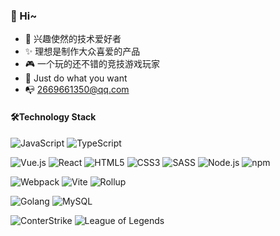 
### 🤗 Hi~
- 🎈 兴趣使然的技术爱好者
- ✨ 理想是制作大众喜爱的产品
- 🎮 一个玩的还不错的竞技游戏玩家
- 🤔 Just do what you want
- 📭 2669661350@qq.com



#### 🛠️Technology Stack
![JavaScript](https://img.shields.io/badge/JavaScript-%23323330.svg?logo=javascript&logoColor=%23F7DF1E&style=flat-square)
![TypeScript](https://img.shields.io/badge/TypeScript-%23007acc.svg?logo=typescript&logoColor=white&style=flat-square)

<img src="https://img.shields.io/badge/Vue.js-%2335495e.svg?logo=Vue.js&logoColor=%234fc08d&style=flat-square" alt="Vue.js" /> <img src="https://img.shields.io/badge/React-%2320232a.svg?logo=React&logoColor=%2361dafb&style=flat-square" alt="React" /> <img src="https://img.shields.io/badge/Html5-%23e34f26.svg?logo=html5&logoColor=white&style=flat-square" alt="HTML5" /> <img src="https://img.shields.io/badge/CSS3-%231572b6.svg?logo=css3&logoColor=white&style=flat-square" alt="CSS3" /> <img src="https://img.shields.io/badge/Sass-%23CC6699.svg?logo=sass&logoColor=white&style=flat-square" alt="SASS" /> <img src="https://img.shields.io/badge/Node.js-%2343853d.svg?logo=node.js&logoColor=white&style=flat-square" alt="Node.js" /> <img src="https://img.shields.io/badge/NPM-%23cb0000.svg?logo=npm&logoColor=white&style=flat-square" alt="npm" /> 

<img src="https://img.shields.io/badge/Webpack-%231e72b3.svg?logo=Webpack&logoColor=white&style=flat-square" alt="Webpack" /> <img src="https://img.shields.io/badge/-Vite-%23646CFF?style=flat-square&logo=vite&logoColor=ffffff" alt="Vite" > <img src="https://img.shields.io/badge/Rollup-%23EC4A3F.svg?logo=rollup.js&logoColor=white&style=flat-square" alt="Rollup" > 


<img src="https://img.shields.io/badge/Golang-%23000000.svg?logo=goland&logoColor=white&style=flat-square" alt="Golang" /> <img src="https://img.shields.io/badge/MySQL-%234479a1.svg?logo=MySQL&logoColor=white&style=flat-square" alt="MySQL" /> 

<img src="https://img.shields.io/badge/ConterStrike-%23323330.svg?logo=Counter-Strike&logoColor=white&style=flat-square" alt="ConterStrike">
<img src="https://img.shields.io/badge/League%20of%20Legends-%231572b6.svg?logo=data:image/png;base64,iVBORw0KGgoAAAANSUhEUgAAABAAAAAQCAYAAAAf8/9hAAAABGdBTUEAALGPC/xhBQAAACBjSFJN
AAB6JgAAgIQAAPoAAACA6AAAdTAAAOpgAAA6mAAAF3CculE8AAAABmJLR0QA/wD/AP+gvaeTAAAD
BUlEQVQ4ywXBTWtcVRzA4d+595x77p07kzuTycu0EatSK6ZV1I2oXahF6EZEFEQQuhK/gS6krly5
9gu4FdwIdmMQjJWArVoJqKixiUlo02Qy73Pf/8fnUR+9u753bjlJCvHQOmQ4mZBmKYHx0LrGR4Er
iJoRJvBRrqIUxUIjYmc/HenlhVb386/H8cmsRWwPmM9SnOfwVEAjgLk6R0UH7acoCurCwznHamvI
tSuh1rX2q+MpHI8e4s3X4I2nHeMHY5qx8MVmwG3vVdJkHcl24fQQdBdGY9zJl5R1p9ImXsUG9+H5
t7ixt8sl8xnX3nuGo7nj1sYLLL30CsPZiNl4GUyMVB4uirHjFYKoiZ5nGa6YQf8mefcCdw9LUvHI
bIzunUEaEVoBTuNMiUoFVx/hRsJkOkD3hwOc8yETPD8CJRhVggehpDQalmFV4YIIHcZIC2Q+AMk5
PRngNW2BROfBPovMSrS2RIHGlSXlSZ98NGWeCxgPlTRwgQ+5UFQ1cWTwPFJqZYHHUaf38J1DdEwt
CuUqoqbFJgndR7r01lp4UQt/9WHQIcYXdF0UkI/ApeC3qSQjy3NM3MT5DXKvhUliKr9gsL9PuXWL
qP6PxaUONQM8XwqcCNgO1EsgJSiFjQMGO99z8OM25v6U4R9Dxhu/sHBwg6vtb0jTLtZU6MgaPJlC
ZwpZmzyHPC/QbU2Y/UB2c5v+T2fxGwtcTEZ8+sGUrfQy3/YvYO3PaGMVyrZg0eB2/0TZmvEkI+vv
8OFVS3+eYcO7nF9VPPdUj0uXn+Dj6x1M0qWRtNF4glJteFCyVmzw8osJzWJGIBXvvP0kvbZBasFT
FYuPdtjaE7b/OctKe4I2ProSSzHbhTvXWXvsNjvpGf7aHCH+IrVLaTY0YSvGCy3hryWbd2roXUEG
XzEfHaGj0NdLvYuwss7f9ev89p0gs9+pzTrKm6KXV8HlqMSAqtAiJOpfloMUG1qtJy7sf/K+rub5
PUwA9fyUan5MKbuIQFkK1AI4tPHwKSnF0ek0ORzGo/8Bgrtusx1kJV8AAAAldEVYdGRhdGU6Y3Jl
YXRlADIwMjItMDktMTRUMTY6MTU6NDkrMDA6MDCkh9RtAAAAJXRFWHRkYXRlOm1vZGlmeQAyMDIy
LTA5LTE0VDE2OjE1OjQ5KzAwOjAw1dps0QAAACh0RVh0ZGF0ZTp0aW1lc3RhbXAAMjAyMi0wOS0x
NFQxNjoxNTo0OSswMDowMILPTQ4AAAAASUVORK5CYII=&style=flat-square" alt="League of Legends">
